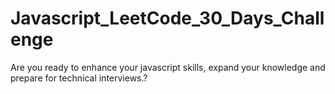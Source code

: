 # Javascript_LeetCode_30_Days_Challenge
Are you ready to enhance your javascript skills, expand your knowledge and prepare for technical interviews.?
